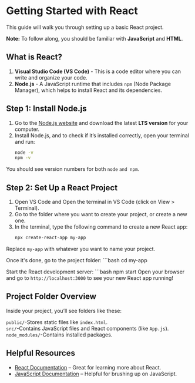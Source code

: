 # Getting Started with React

This guide will walk you through setting up a basic React project. 

**Note:** To follow along, you should be familiar with **JavaScript** and **HTML**.

## What is React?

1. **Visual Studio Code (VS Code)** - This is a code editor where you can write and organize your code.
2. **Node.js** - A JavaScript runtime that includes `npm` (Node Package Manager), which helps to install React and its dependencies.

## Step 1: Install Node.js

1. Go to the [Node.js website](https://nodejs.org/) and download the latest **LTS version** for your computer.
2. Install Node.js, and to check if it’s installed correctly, open your terminal and run:
   ```bash
   node -v
   npm -v
You should see version numbers for both `node` `and npm`.

## Step 2: Set Up a React Project

1. Open VS Code and Open the terminal in VS Code (click on View > Terminal).
2. Go to the folder where you want to create your project, or create a new one.
3. In the terminal, type the following command to create a new React app:
   ```bash
   npx create-react-app my-app
Replace `my-app` with whatever you want to name your project.

Once it's done, go to the project folder:
    ```bash
   cd my-app

Start the React development server:
     ```bash
    npm start
Open your browser and go to `http://localhost:3000` to see your new React app running!

## Project Folder Overview
Inside your project, you’ll see folders like these:

`public/`-Stores static files like `index.html`.<br>
`src/`-Contains JavaScript files and React components (like `App.js`).<br>
`node_modules/`-Contains installed packages.<br>

## Helpful Resources

- <a href="https://react.dev/blog/2023/03/16/introducing-react-dev" target="_blank">React Documentation</a> – Great for learning more about React.
- <a href="https://www.w3schools.com/js/" target="_blank">JavaScript Documentation</a> – Helpful for brushing up on JavaScript.


